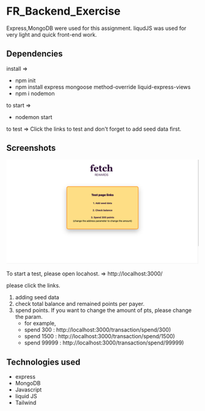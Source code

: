 # FR_Backend_Exercise

Express,MongoDB were used for this assignment. 
liqudJS was used for very light and quick front-end work.


## Dependencies
install =>
- npm init
- npm install express mongoose method-override liquid-express-views
- npm i nodemon

to start =>
- nodemon start

to test =>
Click the links to test and don't forget to add seed data first.

## Screenshots
![Test Page](img/TestHome.png)

To start a test, please open locahost.
=> http://localhost:3000/

please click the links.
1. adding seed data
2. check total balance and remained points per payer.
3. spend points. If you want to change the amount of pts, please change the param.
   - for example,
   - spend 300 : http://localhost:3000/transaction/spend/300)
   - spend 1500 : http://localhost:3000/transaction/spend/1500)
   - spend 99999 : http://localhost:3000/transaction/spend/99999)


## Technologies used
- express 
- MongoDB
- Javascript 
- liquid JS 
- Tailwind 